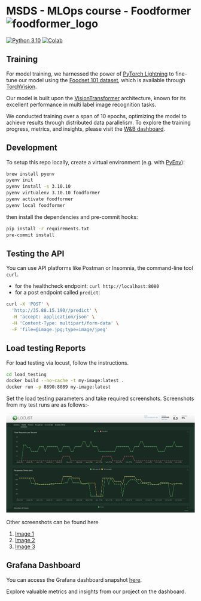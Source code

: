 # MSDS - MLOps course - Foodformer <img src="./images/foodformer_logo.jpeg" alt="foodformer_logo" width="20"/>

[![Python 3.10](https://img.shields.io/badge/python-3.10-blue.svg)](https://www.python.org/downloads/release/python-31011/)
[![Colab](https://colab.research.google.com/assets/colab-badge.svg)](https://colab.research.google.com/github/nico-usf/foodformer)

## Training

For model training, we harnessed the power of [PyTorch Lightning](https://pytorch-lightning.readthedocs.io/) to fine-tune our model using the [Foodset 101 dataset](https://data.vision.ee.ethz.ch/cvl/datasets_extra/food-101/), which is available through [TorchVision](https://pytorch.org/vision/stable/datasets.html#food101).

Our model is built upon the [VisionTransformer](https://huggingface.co/google/vit-base-patch16-224-in21k) architecture, known for its excellent performance in multi label image recognition tasks.

We conducted training over a span of 10 epochs, optimizing the model to achieve results through distributed data parallelism. To explore the training progress, metrics, and insights, please visit the [W&B dashboard](https://wandb.ai/maneel/Foodformer?workspace=user-maneel1995).



## Development

To setup this repo locally, create a virtual environment (e.g. with [PyEnv](https://github.com/pyenv/pyenv)):

```bash
brew install pyenv
pyenv init
pyenv install -s 3.10.10
pyenv virtualenv 3.10.10 foodformer
pyenv activate foodformer
pyenv local foodformer
```

then install the dependencies and pre-commit hooks:

```bash
pip install -r requirements.txt
pre-commit install
```

## Testing the API

You can use API platforms like Postman or Insomnia, the command-line tool `curl`.

- for the healthcheck endpoint: `curl http://localhost:8080`
- for a post endpoint called `predict`:

```bash
curl -X 'POST' \
  'http://35.88.15.190//predict' \
  -H 'accept: application/json' \
  -H 'Content-Type: multipart/form-data' \
  -F 'file=@image.jpg;type=image/jpeg'
```

## Load testing Reports

For load testing via locust, follow the instructions.

```bash
cd load_testing
docker build --no-cache -t my-image:latest .
docker run -p 8890:8089 my-image:latest
```
Set the load testing parameters and take required screenshots. Screenshots from my test runs are as follows:-

![Image Alt Text](/load_testing/results/testreport.png)

Other screenshots can be found here 
1. [Image 1](/load_testing/results/testreport1.png)
2. [Image 2](/load_testing/results/testreport2.png)
3. [Image 3](/load_testing/results/testreport3.png)

## Grafana Dashboard

You can access the Grafana dashboard snapshot [here](https://snapshots.raintank.io/dashboard/snapshot/tfiUtgCyEUWr0yKDdKAdbsvU56tvglu6).

Explore valuable metrics and insights from our project on the dashboard.







